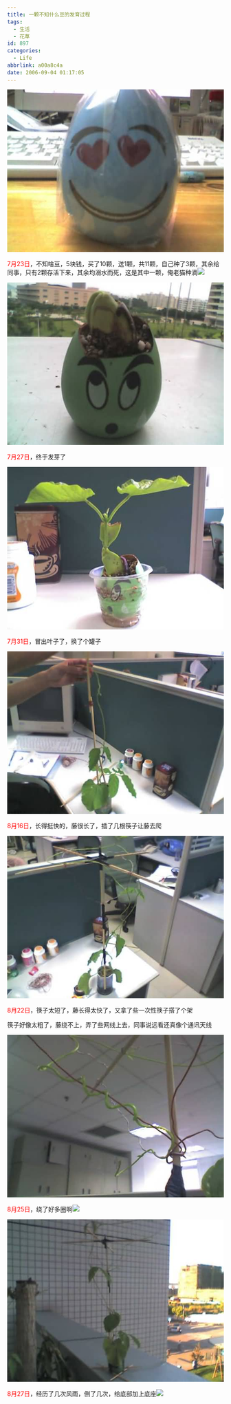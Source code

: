 ```yaml
---
title: 一颗不知什么豆的发育过程
tags:
  - 生活
  - 花草
id: 897
categories:
  - Life
abbrlink: a00a8c4a
date: 2006-09-04 01:17:05
---
```


![](/images/2006/09/04_005912_12737.jpg)

<font color="#ff0000">7月23日</font>，不知啥豆，5块钱，买了10颗，送1颗，共11颗，自己种了3颗，其余给同事，只有2颗存活下来，其余均溺水而死，这是其中一颗，俺老猫种滴![](/images/2007/07/29_em118_12849.gif)
<!--more-->
![](/images/2006/09/005929.jpg)

<font color="#ff0000">7月27日</font>，终于发芽了

![](/images/2006/09/010042.jpg)

<font color="#ff0000">7月31日</font>，冒出叶子了，换了个罐子

![](/images/2006/09/010127.jpg)

<font color="#ff0000">8月16日</font>，长得挺快的，藤很长了，插了几根筷子让藤去爬

![](/images/2006/09/010328.jpg)

<font color="#ff0000">8月22日</font>，筷子太短了，藤长得太快了，又拿了些一次性筷子搭了个架

筷子好像太粗了，藤绕不上，弄了些网线上去，同事说远看还真像个通讯天线

![](/images/2006/09/010447.jpg)

<font color="#ff0000">8月25日</font>，绕了好多圈啊![](/images/2007/08/23_em016_7586.gif)

![](/images/2006/09/010848.jpg)

<font color="#ff0000">8月27日</font>，经历了几次风雨，倒了几次，给底部加上底座![](/images/2007/08/23_em016_7586.gif) 